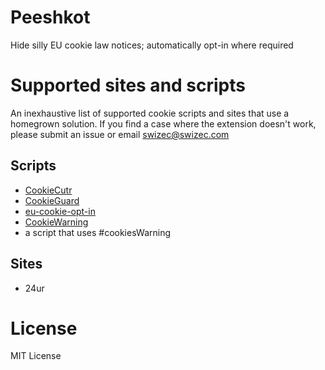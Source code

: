 Peeshkot
========

Hide silly EU cookie law notices; automatically opt-in where required


Supported sites and scripts
========

An inexhaustive list of supported cookie scripts and sites that use a
homegrown solution. If you find a case where the extension doesn't
work, please submit an issue or email swizec@swizec.com

Scripts
------

 * [CookieCutr](http://cookiecuttr.com/)
 * [CookieGuard](http://cookieguard.eu/)
 * [eu-cookie-opt-in](https://github.com/creativeaura/eu-cookie-opt-in)
 * [CookieWarning](https://github.com/Scott-Herbert/CookieWarning)
 * a script that uses #cookiesWarning

Sites
------
 * 24ur


License
========

MIT License
